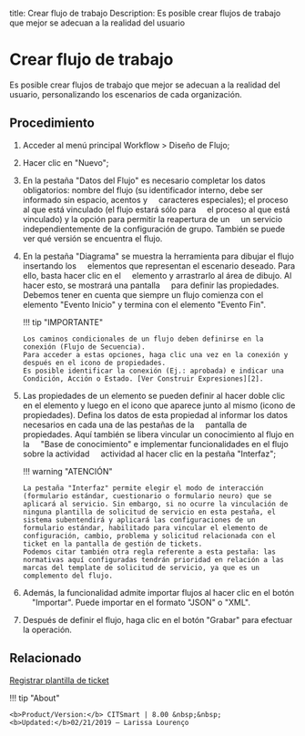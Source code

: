 title: Crear flujo de trabajo
Description: Es posible crear flujos de trabajo que mejor se adecuan a la realidad del usuario

# Crear flujo de trabajo

 Es posible crear flujos de trabajo que mejor se adecuan a la realidad del usuario, personalizando los escenarios de cada organización.

Procedimiento
------------

1.  Acceder al menú principal Workflow \> Diseño de Flujo;

2.  Hacer clic en "Nuevo";

3.  En la pestaña "Datos del Flujo" es necesario completar los datos obligatorios: nombre
    del flujo (su identificador interno, debe ser informado sin espacio, acentos y
    caracteres especiales); el proceso al que está vinculado (el flujo estará sólo para
    el proceso al que está vinculado) y la opción para permitir la reapertura de un
    un servicio independientemente de la configuración de grupo. También se puede ver
    qué versión se encuentra el flujo.

4.  En la pestaña "Diagrama" se muestra la herramienta para dibujar el flujo insertando los
    elementos que representan el escenario deseado. Para ello, basta hacer clic en el
    elemento y arrastrarlo al área de dibujo. Al hacer esto, se mostrará una pantalla
    para definir las propiedades. Debemos tener en cuenta que siempre un flujo comienza con 
    el elemento "Evento Inicio" y termina con el elemento "Evento Fin".

    !!! tip "IMPORTANTE"
        
	    Los caminos condicionales de un flujo deben definirse en la conexión (Flujo de Secuencia). 
	    Para acceder a estas opciones, haga clic una vez en la conexión y después en el icono de propiedades.
	    Es posible identificar la conexión (Ej.: aprobada) e indicar una Condición, Acción o Estado. [Ver Construir Expresiones][2].

5.  Las propiedades de un elemento se pueden definir al hacer doble clic en el elemento 
    y luego en el icono que aparece junto al mismo (icono de propiedades). Defina los datos
    de esta propiedad al informar los datos necesarios en cada una de las pestañas de la
    pantalla de propiedades. Aquí también se libera vincular un conocimiento al flujo en la
    "Base de conocimiento" e implementar funcionalidades en el flujo sobre la actividad
    actividad al hacer clic en la pestaña "Interfaz";

    !!! warning "ATENCIÓN"

        La pestaña "Interfaz" permite elegir el modo de interacción (formulario estándar, cuestionario o formulario neuro) que se               aplicará al servicio. Sin embargo, si no ocurre la vinculación de ninguna plantilla de solicitud de servicio en esta pestaña, el         sistema subentendirá y aplicará las configuraciones de un formulario estándar, habilitado para vincular el elemento de                   configuración, cambio, problema y solicitud relacionada con el ticket en la pantalla de gestión de tickets.  
        Podemos citar también otra regla referente a esta pestaña: las normativas aquí configuradas tendrán prioridad en relación a las         marcas del template de solicitud de servicio, ya que es un complemento del flujo.  

6.  Además, la funcionalidad admite importar flujos al hacer clic en el botón
    "Importar". Puede importar en el formato "JSON" o "XML".

7.  Después de definir el flujo, haga clic en el botón "Grabar" para efectuar la operación.

Relacionado
------------

[Registrar plantilla de ticket](/es-es/citsmart-platform-8/platform-administration/questionnaires/ticket-template.html)


!!! tip "About"

    <b>Product/Version:</b> CITSmart | 8.00 &nbsp;&nbsp;
    <b>Updated:</b>02/21/2019 – Larissa Lourenço

[2]:/es-es/citsmart-platform-8/workflow/configuration/expressions-creator.html
